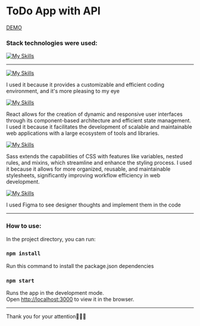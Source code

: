 # ToDo App with API

[DEMO](https://katsubodmytro.github.io/todo-app/)

### Stack technologies were used:

[![My Skills](https://skillicons.dev/icons?i=vscode,react,redux,sass,ts,figma&perline=6)](https://skillicons.dev)

---

[![My Skills](https://skillicons.dev/icons?i=vscode)](https://skillicons.dev)
<p>I used it because it provides a customizable and efficient coding environment, and it's more pleasing to my eye</p>

[![My Skills](https://skillicons.dev/icons?i=react)](https://skillicons.dev)
<p>React allows for the creation of dynamic and responsive user interfaces through its component-based architecture and efficient state management. I used it because it facilitates the development of scalable and maintainable web applications with a large ecosystem of tools and libraries.</p>

[![My Skills](https://skillicons.dev/icons?i=sass)](https://skillicons.dev)
<p>Sass extends the capabilities of CSS with features like variables, nested rules, and mixins, which streamline and enhance the styling process. I used it because it allows for more organized, reusable, and maintainable stylesheets, significantly improving workflow efficiency in web development.</p>

[![My Skills](https://skillicons.dev/icons?i=figma)](https://skillicons.dev)
<p>I used Figma to see designer thoughts and implement them in the code</p>

---

### How to use:


In the project directory, you can run:

### `npm install`
Run this command to install the package.json dependencies

### `npm start`

Runs the app in the development mode.\
Open [http://localhost:3000](http://localhost:3000) to view it in the browser.

---

Thank you for your attention🥰🥰🥰
